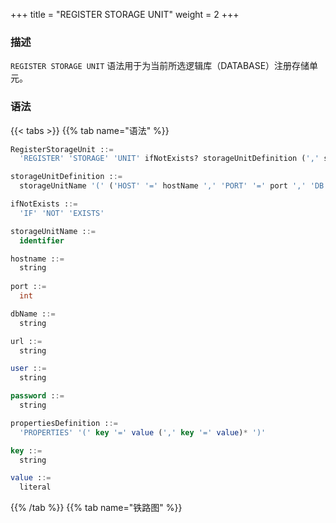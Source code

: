+++
title = "REGISTER STORAGE UNIT"
weight = 2
+++

### 描述

`REGISTER STORAGE UNIT` 语法用于为当前所选逻辑库（DATABASE）注册存储单元。

### 语法

{{< tabs >}}
{{% tab name="语法" %}}
```sql
RegisterStorageUnit ::=
  'REGISTER' 'STORAGE' 'UNIT' ifNotExists? storageUnitDefinition (',' storageUnitDefinition)*

storageUnitDefinition ::=
  storageUnitName '(' ('HOST' '=' hostName ',' 'PORT' '=' port ',' 'DB' '=' dbName | 'URL' '=' url) ',' 'USER' '=' user (',' 'PASSWORD' '=' password)? (',' propertiesDefinition)?')'

ifNotExists ::=
  'IF' 'NOT' 'EXISTS'

storageUnitName ::=
  identifier

hostname ::=
  string
    
port ::=
  int

dbName ::=
  string

url ::=
  string

user ::=
  string

password ::=
  string

propertiesDefinition ::=
  'PROPERTIES' '(' key '=' value (',' key '=' value)* ')'

key ::=
  string

value ::=
  literal
```
{{% /tab %}}
{{% tab name="铁路图" %}}
<iframe frameborder="0" name="diagram" id="diagram" width="100%" height="100%"></iframe>
{{% /tab %}}
{{< /tabs >}}

### 特别说明

- 注册存储单元前请确认已经在 Proxy 中创建逻辑数据库，并执行 `use` 命令成功选择一个逻辑数据库；
- 确认注册的存储单元是可以正常连接的， 否则将不能注册成功；
- `storageUnitName` 区分大小写；
- `storageUnitName` 在当前逻辑库中需要唯一；
- `storageUnitName` 命名只允许使用字母、数字以及 `_` ，且必须以字母开头；
- `poolProperty` 用于自定义连接池参数，`key` 必须和连接池参数名一致；
- `ifNotExists` 子句用于避免出现 `Duplicate storage unit` 的错误。

### 示例

- 使用标准模式注册存储单元

```sql
REGISTER STORAGE UNIT su_0 (
    HOST="127.0.0.1",
    PORT=3306,
    DB="db_0",
    USER="root",
    PASSWORD="root"
);
```

- 使用标准模式注册存储单元并设置连接池参数

```sql
REGISTER STORAGE UNIT su_1 (
    HOST="127.0.0.1",
    PORT=3306,
    DB="db_1",
    USER="root",
    PASSWORD="root",
    PROPERTIES("maximumPoolSize"=10)
);
```

- 使用 URL 模式注册存储单元并设置连接池参数

```sql
REGISTER STORAGE UNIT su_2 (
    URL="jdbc:mysql://127.0.0.1:3306/db_2?serverTimezone=UTC&useSSL=false",
    USER="root",
    PASSWORD="root",
    PROPERTIES("maximumPoolSize"=10,"idleTimeout"="30000")
);
```

- 使用 `ifNotExists` 子句注册存储单元

```sql
REGISTER STORAGE UNIT IF NOT EXISTS su_0 (
    HOST="127.0.0.1",
    PORT=3306,
    DB="db_0",
    USER="root",
    PASSWORD="root"
);
```

### 保留字

`REGISTER`、`STORAGE`、`UNIT`、`HOST`、`PORT`、`DB`、`USER`、`PASSWORD`、`PROPERTIES`、`URL`

### 相关链接

- [保留字](/cn/reference/distsql/syntax/reserved-word/)